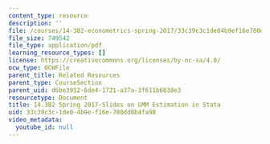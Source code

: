 ```yaml
---
content_type: resource
description: ''
file: /courses/14-382-econometrics-spring-2017/33c39c3c1de04b9ef16e780dd8b4fa98_MIT14_382S17_GMMslides.pdf
file_size: 749542
file_type: application/pdf
learning_resource_types: []
license: https://creativecommons.org/licenses/by-nc-sa/4.0/
ocw_type: OCWFile
parent_title: Related Resources
parent_type: CourseSection
parent_uid: d6be3952-6de4-1721-a37a-3f611b6038e3
resourcetype: Document
title: 14.382 Spring 2017-Slides on GMM Estimation in Stata
uid: 33c39c3c-1de0-4b9e-f16e-780dd8b4fa98
video_metadata:
  youtube_id: null
---
```

